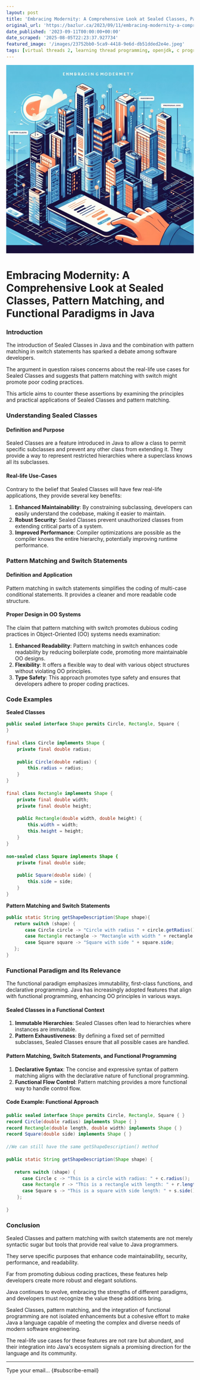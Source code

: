 ```yaml
---
layout: post
title: 'Embracing Modernity: A Comprehensive Look at Sealed Classes, Pattern Matching, and Functional Paradigms in Java'
original_url: 'https://bazlur.ca/2023/09/11/embracing-modernity-a-comprehensive-look-at-sealed-classes-pattern-matching-and-functional-paradigms-in-java/'
date_published: '2023-09-11T00:00:00+00:00'
date_scraped: '2025-08-05T22:23:37.927734'
featured_image: '/images/23752bb0-5ca9-4418-9e6d-db51dded2e4e.jpeg'
tags: [virtual threads 2, learning thread programming, openjdk, c programming, carrier threads]
---
```


![](images/23752bb0-5ca9-4418-9e6d-db51dded2e4e.jpeg)

Embracing Modernity: A Comprehensive Look at Sealed Classes, Pattern Matching, and Functional Paradigms in Java
===============================================================================================================

### **Introduction**

The introduction of Sealed Classes in Java and the combination with pattern matching in switch statements has sparked a debate among software developers.

The argument in question raises concerns about the real-life use cases for Sealed Classes and suggests that pattern matching with switch might promote poor coding practices.

This article aims to counter these assertions by examining the principles and practical applications of Sealed Classes and pattern matching.

### **Understanding Sealed Classes**

#### **Definition and Purpose**

Sealed Classes are a feature introduced in Java to allow a class to permit specific subclasses and prevent any other class from extending it. They provide a way to represent restricted hierarchies where a superclass knows all its subclasses.

#### **Real-life Use-Cases**

Contrary to the belief that Sealed Classes will have few real-life applications, they provide several key benefits:

1. **Enhanced Maintainability**: By constraining subclassing, developers can easily understand the codebase, making it easier to maintain.
2. **Robust Security**: Sealed Classes prevent unauthorized classes from extending critical parts of a system.
3. **Improved Performance**: Compiler optimizations are possible as the compiler knows the entire hierarchy, potentially improving runtime performance.

### **Pattern Matching and Switch Statements**

#### **Definition and Application**

Pattern matching in switch statements simplifies the coding of multi-case conditional statements. It provides a cleaner and more readable code structure.

#### **Proper Design in OO Systems**

The claim that pattern matching with switch promotes dubious coding practices in Object-Oriented (OO) systems needs examination:

1. **Enhanced Readability**: Pattern matching in switch enhances code readability by reducing boilerplate code, promoting more maintainable OO designs.
2. **Flexibility**: It offers a flexible way to deal with various object structures without violating OO principles.
3. **Type Safety**: This approach promotes type safety and ensures that developers adhere to proper coding practices.

### **Code Examples**

**Sealed Classes**

```java
public sealed interface Shape permits Circle, Rectangle, Square {
}

final class Circle implements Shape {
    private final double radius;

    public Circle(double radius) {
        this.radius = radius;
    }
}

final class Rectangle implements Shape {
    private final double width;
    private final double height;

    public Rectangle(double width, double height) {
        this.width = width;
        this.height = height;
    }
}

non-sealed class Square implements Shape {
    private final double side;

    public Square(double side) {
        this.side = side;
    }
}
```

**Pattern Matching and Switch Statements**

```java
public static String getShapeDescription(Shape shape){
   return switch (shape) {
       case Circle circle -> "Circle with radius " + circle.getRadius();
       case Rectangle rectangle -> "Rectangle with width " + rectangle.getWidth() + " and height " + rectangle.getHeight();
       case Square square -> "Square with side " + square.side;
   };
}
```

### **Functional Paradigm and Its Relevance**

The functional paradigm emphasizes immutability, first-class functions, and declarative programming. Java has increasingly adopted features that align with functional programming, enhancing OO principles in various ways.

#### **Sealed Classes in a Functional Context**

1. **Immutable Hierarchies**: Sealed Classes often lead to hierarchies where instances are immutable.
2. **Pattern Exhaustiveness**: By defining a fixed set of permitted subclasses, Sealed Classes ensure that all possible cases are handled.

#### **Pattern Matching, Switch Statements, and Functional Programming**

1. **Declarative Syntax**: The concise and expressive syntax of pattern matching aligns with the declarative nature of functional programming.
2. **Functional Flow Control**: Pattern matching provides a more functional way to handle control flow.

#### **Code Example: Functional Approach**

```java
public sealed interface Shape permits Circle, Rectangle, Square { }
record Circle(double radius) implements Shape { }
record Rectangle(double length, double width) implements Shape { }
record Square(double side) implements Shape { }

//We can still have the same getShapeDescription() method

public static String getShapeDescription(Shape shape) {

   return switch (shape) {
      case Circle c -> "This is a circle with radius: " + c.radius();
      case Rectangle r -> "This is a rectangle with length: " + r.length() + " and width: " + r.width();
      case Square s -> "This is a square with side length: " + s.side();
    };

}
```

### **Conclusion**

Sealed Classes and pattern matching with switch statements are not merely syntactic sugar but tools that provide real value to Java programmers.

They serve specific purposes that enhance code maintainability, security, performance, and readability.

Far from promoting dubious coding practices, these features help developers create more robust and elegant solutions.

Java continues to evolve, embracing the strengths of different paradigms, and developers must recognize the value these additions bring.

Sealed Classes, pattern matching, and the integration of functional programming are not isolated enhancements but a cohesive effort to make Java a language capable of meeting the complex and diverse needs of modern software engineering.

The real-life use cases for these features are not rare but abundant, and their integration into Java's ecosystem signals a promising direction for the language and its community.  

*** ** * ** ***

Type your email... {#subscribe-email}

